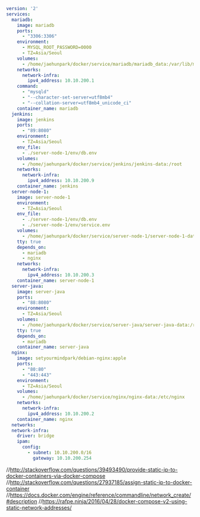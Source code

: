 ``` yml
version: '2'
services:
  mariadb:
    image: mariadb
    ports:
      - "3306:3306"
    environment:
      - MYSQL_ROOT_PASSWORD=0000
      - TZ=Asia/Seoul
    volumes:
      - /home/jaehunpark/docker/service/mariadb/mariadb_data:/var/lib/mysql
    networks:
      network-infra:
        ipv4_address: 10.10.200.1
    command:
      - "mysqld"
      - "--character-set-server=utf8mb4"
      - "--collation-server=utf8mb4_unicode_ci"
    container_name: mariadb
  jenkins:
    image: jenkins
    ports:
      - "89:8080"
    environment:
      - TZ=Asia/Seoul
    env_file:
      - ./server-node-1/env/db.env
    volumes:
      - /home/jaehunpark/docker/service/jenkins/jenkins-data:/root
    networks:
      network-infra:
        ipv4_address: 10.10.200.9
    container_name: jenkins
  server-node-1:
    image: server-node-1
    environment:
      - TZ=Asia/Seoul
    env_file:
      - ./server-node-1/env/db.env
      - ./server-node-1/env/service.env
    volumes:
      - /home/jaehunpark/docker/service/server-node-1/server-node-1-data:/root
    tty: true
    depends_on:
      - mariadb
      - nginx
    networks:
      network-infra:
        ipv4_address: 10.10.200.3
    container_name: server-node-1
  server-java:
    image: server-java
    ports:
      - "88:8080"
    environment:
      - TZ=Asia/Seoul
    volumes:
      - /home/jaehunpark/docker/service/server-java/server-java-data:/root
    tty: true
    depends_on:
      - mariadb
    container_name: server-java
  nginx:
    image: setyourmindpark/debian-nginx:apple
    ports:
      - "80:80"
      - "443:443"
    environment:
      - TZ=Asia/Seoul
    volumes:
      - /home/jaehunpark/docker/service/nginx/nginx-data:/etc/nginx
    networks:
      network-infra:
        ipv4_address: 10.10.200.2
    container_name: nginx
  networks:
  network-infra:
    driver: bridge
    ipam:
      config:
        - subnet: 10.10.200.0/16
          gateway: 10.10.200.254
```

//http://stackoverflow.com/questions/39493490/provide-static-ip-to-docker-containers-via-docker-compose
//http://stackoverflow.com/questions/27937185/assign-static-ip-to-docker-container
//https://docs.docker.com/engine/reference/commandline/network_create/#description
//https://rafpe.ninja/2016/04/28/docker-compose-v2-using-static-network-addresses/
